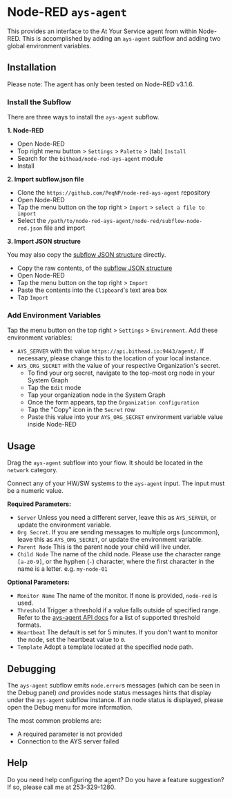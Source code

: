 # Node-RED `ays-agent`

This provides an interface to the At Your Service agent from within Node-RED. This is accomplished by adding an `ays-agent` subflow and adding two global environment variables.

## Installation

Please note: The agent has only been tested on Node-RED v3.1.6.

### Install the Subflow

There are three ways to install the `ays-agent` subflow.

**1. Node-RED**

- Open Node-RED
- Top right menu button > `Settings` > `Palette` > (tab) `Install`
- Search for the `bithead/node-red-ays-agent` module
- Install

**2. Import subflow.json file**

- Clone the `https://github.com/PeqNP/node-red-ays-agent` repository
- Open Node-RED
- Tap the menu button on the top right > `Import` > `select a file to import`
- Select the `/path/to/node-red-ays-agent/node-red/subflow-node-red.json` file and import

**3. Import JSON structure**

You may also copy the [subflow JSON structure](https://github.com/PeqNP/node-red-ays-agent/blob/main/subflow-node-red.json) directly.

- Copy the raw contents, of the [subflow JSON structure](https://github.com/PeqNP/node-red-ays-agent/blob/main/subflow-node-red.json)
- Open Node-RED
- Tap the menu button on the top right > `Import`
- Paste the contents into the `Clipboard`'s text area box
- Tap `Import`

### Add Environment Variables

Tap the menu button on the top right > `Settings` > `Environment`. Add these environment variables:

- `AYS_SERVER` with the value `https://api.bithead.io:9443/agent/`. If necessary, please change this to the location of your local instance.
- `AYS_ORG_SECRET` with the value of your respective Organization's secret.
  - To find your org secret, navigate to the top-most org node in your System Graph
  - Tap the `Edit` mode
  - Tap your organization node in the System Graph
  - Once the form appears, tap the `Organization configuration`
  - Tap the "Copy" icon in the `Secret` row
  - Paste this value into your `AYS_ORG_SECRET` environment variable value inside Node-RED

## Usage

Drag the `ays-agent` subflow into your flow. It should be located in the `network` category.

Connect any of your HW/SW systems to the `ays-agent` input. The input must be a numeric value.

**Required Parameters:**

- `Server` Unless you need a different server, leave this as `AYS_SERVER`, or update the environment variable.
- `Org Secret`. If you are sending messages to multiple orgs (uncommon),  leave this as `AYS_ORG_SECRET`, or update the environment variable.
- `Parent Node` This is the parent node your child will live under.
- `Child Node` The name of the child node. Please use the character range `[a-z0-9]`, or the hyphen (`-`) character, where the first character in the name is a letter. e.g. `my-node-01`

**Optional Parameters:**

- `Monitor Name` The name of the monitor. If none is provided, `node-red` is used.
- `Threshold` Trigger a threshold if a value falls outside of specified range. Refer to the [ays-agent API docs](https://github.com/PeqNP/ays-agent/blob/main/docs/api.md#--value-threshold-optional) for a list of supported threshold formats.
- `Heartbeat` The default is set for 5 minutes. If you don't want to monitor the node, set the heartbeat value to `0`.
- `Template` Adopt a template located at the specified node path.

## Debugging

The `ays-agent` subflow emits `node.error`s messages (which can be seen in the Debug panel) _and_ provides node status messages hints that display under the `ays-agent` subflow instance. If an node status is displayed, please open the Debug menu for more information.

The most common problems are:

- A required parameter is not provided
- Connection to the AYS server failed

## Help

Do you need help configuring the agent? Do you have a feature suggestion? If so, please call me at 253-329-1280.
